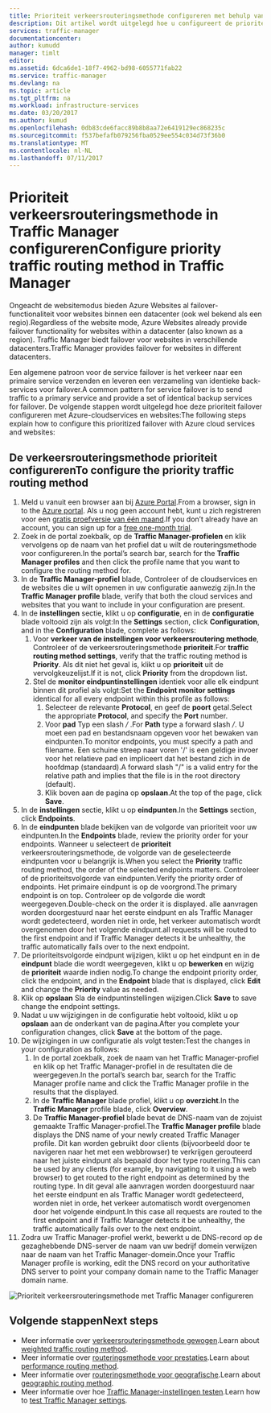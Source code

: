 ```yaml
---
title: Prioriteit verkeersrouteringsmethode configureren met behulp van Azure Traffic Manager | Microsoft Docs
description: Dit artikel wordt uitgelegd hoe u configureert de prioriteit verkeersrouteringsmethode in Traffic Manager
services: traffic-manager
documentationcenter: 
author: kumudd
manager: timlt
editor: 
ms.assetid: 6dca6de1-18f7-4962-bd98-6055771fab22
ms.service: traffic-manager
ms.devlang: na
ms.topic: article
ms.tgt_pltfrm: na
ms.workload: infrastructure-services
ms.date: 03/20/2017
ms.author: kumud
ms.openlocfilehash: 0db83cde6facc89b8b8aa72e6419129ec868235c
ms.sourcegitcommit: f537befafb079256fba0529ee554c034d73f36b0
ms.translationtype: MT
ms.contentlocale: nl-NL
ms.lasthandoff: 07/11/2017
---
```

# <a name="configure-priority-traffic-routing-method-in-traffic-manager"></a><span data-ttu-id="415bb-103">Prioriteit verkeersrouteringsmethode in Traffic Manager configureren</span><span class="sxs-lookup"><span data-stu-id="415bb-103">Configure priority traffic routing method in Traffic Manager</span></span>

<span data-ttu-id="415bb-104">Ongeacht de websitemodus bieden Azure Websites al failover-functionaliteit voor websites binnen een datacenter (ook wel bekend als een regio).</span><span class="sxs-lookup"><span data-stu-id="415bb-104">Regardless of the website mode, Azure Websites already provide failover functionality for websites within a datacenter (also known as a region).</span></span> <span data-ttu-id="415bb-105">Traffic Manager biedt failover voor websites in verschillende datacenters.</span><span class="sxs-lookup"><span data-stu-id="415bb-105">Traffic Manager provides failover for websites in different datacenters.</span></span>

<span data-ttu-id="415bb-106">Een algemene patroon voor de service failover is het verkeer naar een primaire service verzenden en leveren een verzameling van identieke back-services voor failover.</span><span class="sxs-lookup"><span data-stu-id="415bb-106">A common pattern for service failover is to send traffic to a primary service and provide a set of identical backup services for failover.</span></span> <span data-ttu-id="415bb-107">De volgende stappen wordt uitgelegd hoe deze prioriteit failover configureren met Azure-cloudservices en websites:</span><span class="sxs-lookup"><span data-stu-id="415bb-107">The following steps explain how to configure this prioritized failover with Azure cloud services and websites:</span></span>

## <a name="to-configure-the-priority-traffic-routing-method"></a><span data-ttu-id="415bb-108">De verkeersrouteringsmethode prioriteit configureren</span><span class="sxs-lookup"><span data-stu-id="415bb-108">To configure the priority traffic routing method</span></span>

1. <span data-ttu-id="415bb-109">Meld u vanuit een browser aan bij [Azure Portal](http://portal.azure.com).</span><span class="sxs-lookup"><span data-stu-id="415bb-109">From a browser, sign in to the [Azure portal](http://portal.azure.com).</span></span> <span data-ttu-id="415bb-110">Als u nog geen account hebt, kunt u zich registreren voor een [gratis proefversie van één maand](https://azure.microsoft.com/free/).</span><span class="sxs-lookup"><span data-stu-id="415bb-110">If you don’t already have an account, you can sign up for a [free one-month trial](https://azure.microsoft.com/free/).</span></span> 
2. <span data-ttu-id="415bb-111">Zoek in de portal zoekbalk, op de **Traffic Manager-profielen** en klik vervolgens op de naam van het profiel dat u wilt de routeringsmethode voor configureren.</span><span class="sxs-lookup"><span data-stu-id="415bb-111">In the portal’s search bar, search for the **Traffic Manager profiles** and then click the profile name that you want to configure the routing method for.</span></span>
3. <span data-ttu-id="415bb-112">In de **Traffic Manager-profiel** blade, Controleer of de cloudservices en de websites die u wilt opnemen in uw configuratie aanwezig zijn.</span><span class="sxs-lookup"><span data-stu-id="415bb-112">In the **Traffic Manager profile** blade, verify that both the cloud services and websites that you want to include in your configuration are present.</span></span>
4. <span data-ttu-id="415bb-113">In de **instellingen** sectie, klikt u op **configuratie**, en in de **configuratie** blade voltooid zijn als volgt:</span><span class="sxs-lookup"><span data-stu-id="415bb-113">In the **Settings** section, click **Configuration**, and in the **Configuration** blade, complete as follows:</span></span>
    1. <span data-ttu-id="415bb-114">Voor **verkeer van de instellingen voor verkeersroutering methode**, Controleer of de verkeersrouteringsmethode **prioriteit**.</span><span class="sxs-lookup"><span data-stu-id="415bb-114">For **traffic routing method settings**, verify that the traffic routing method is **Priority**.</span></span> <span data-ttu-id="415bb-115">Als dit niet het geval is, klikt u op **prioriteit** uit de vervolgkeuzelijst.</span><span class="sxs-lookup"><span data-stu-id="415bb-115">If it is not, click **Priority** from the dropdown list.</span></span>
    2. <span data-ttu-id="415bb-116">Stel de **monitor eindpuntinstellingen** identiek voor alle elk eindpunt binnen dit profiel als volgt:</span><span class="sxs-lookup"><span data-stu-id="415bb-116">Set the **Endpoint monitor settings** identical for all every endpoint within this profile as follows:</span></span>
        1. <span data-ttu-id="415bb-117">Selecteer de relevante **Protocol**, en geef de **poort** getal.</span><span class="sxs-lookup"><span data-stu-id="415bb-117">Select the appropriate **Protocol**, and specify the **Port** number.</span></span> 
        2. <span data-ttu-id="415bb-118">Voor **pad** Typ een slash  */* .</span><span class="sxs-lookup"><span data-stu-id="415bb-118">For **Path** type a forward slash */*.</span></span> <span data-ttu-id="415bb-119">U moet een pad en bestandsnaam opgeven voor het bewaken van eindpunten.</span><span class="sxs-lookup"><span data-stu-id="415bb-119">To monitor endpoints, you must specify a path and filename.</span></span> <span data-ttu-id="415bb-120">Een schuine streep naar voren '/' is een geldige invoer voor het relatieve pad en impliceert dat het bestand zich in de hoofdmap (standaard).</span><span class="sxs-lookup"><span data-stu-id="415bb-120">A forward slash "/" is a valid entry for the relative path and implies that the file is in the root directory (default).</span></span>
        3. <span data-ttu-id="415bb-121">Klik boven aan de pagina op **opslaan**.</span><span class="sxs-lookup"><span data-stu-id="415bb-121">At the top of the page, click **Save**.</span></span>
5. <span data-ttu-id="415bb-122">In de **instellingen** sectie, klikt u op **eindpunten**.</span><span class="sxs-lookup"><span data-stu-id="415bb-122">In the **Settings** section, click **Endpoints**.</span></span>
6. <span data-ttu-id="415bb-123">In de **eindpunten** blade bekijken van de volgorde van prioriteit voor uw eindpunten.</span><span class="sxs-lookup"><span data-stu-id="415bb-123">In the **Endpoints** blade, review the priority order for your endpoints.</span></span> <span data-ttu-id="415bb-124">Wanneer u selecteert de **prioriteit** verkeersrouteringsmethode, de volgorde van de geselecteerde eindpunten voor u belangrijk is.</span><span class="sxs-lookup"><span data-stu-id="415bb-124">When you select the **Priority** traffic routing method, the order of the selected endpoints matters.</span></span> <span data-ttu-id="415bb-125">Controleer of de prioriteitsvolgorde van eindpunten.</span><span class="sxs-lookup"><span data-stu-id="415bb-125">Verify the priority order of endpoints.</span></span>  <span data-ttu-id="415bb-126">Het primaire eindpunt is op de voorgrond.</span><span class="sxs-lookup"><span data-stu-id="415bb-126">The primary endpoint is on top.</span></span> <span data-ttu-id="415bb-127">Controleer op de volgorde die wordt weergegeven.</span><span class="sxs-lookup"><span data-stu-id="415bb-127">Double-check on the order it is displayed.</span></span> <span data-ttu-id="415bb-128">alle aanvragen worden doorgestuurd naar het eerste eindpunt en als Traffic Manager wordt gedetecteerd, worden niet in orde, het verkeer automatisch wordt overgenomen door het volgende eindpunt.</span><span class="sxs-lookup"><span data-stu-id="415bb-128">all requests will be routed to the first endpoint and if Traffic Manager detects it be unhealthy, the traffic automatically fails over to the next endpoint.</span></span> 
7. <span data-ttu-id="415bb-129">De prioriteitsvolgorde eindpunt wijzigen, klikt u op het eindpunt en in de **eindpunt** blade die wordt weergegeven, klikt u op **bewerken** en wijzig de **prioriteit** waarde indien nodig.</span><span class="sxs-lookup"><span data-stu-id="415bb-129">To change the endpoint priority order, click the endpoint, and in the **Endpoint** blade that is displayed, click **Edit** and change the **Priority** value as needed.</span></span> 
8. <span data-ttu-id="415bb-130">Klik op **opslaan** Sla de eindpuntinstellingen wijzigen.</span><span class="sxs-lookup"><span data-stu-id="415bb-130">Click **Save** to save change the endpoint settings.</span></span>
9. <span data-ttu-id="415bb-131">Nadat u uw wijzigingen in de configuratie hebt voltooid, klikt u op **opslaan** aan de onderkant van de pagina.</span><span class="sxs-lookup"><span data-stu-id="415bb-131">After you complete your configuration changes, click **Save** at the bottom of the page.</span></span>
10. <span data-ttu-id="415bb-132">De wijzigingen in uw configuratie als volgt testen:</span><span class="sxs-lookup"><span data-stu-id="415bb-132">Test the changes in your configuration as follows:</span></span>
    1.  <span data-ttu-id="415bb-133">In de portal zoekbalk, zoek de naam van het Traffic Manager-profiel en klik op het Traffic Manager-profiel in de resultaten die de weergegeven.</span><span class="sxs-lookup"><span data-stu-id="415bb-133">In the portal’s search bar, search for the Traffic Manager profile name and click the Traffic Manager profile in the results that the displayed.</span></span>
    2.  <span data-ttu-id="415bb-134">In de **Traffic Manager** blade profiel, klikt u op **overzicht**.</span><span class="sxs-lookup"><span data-stu-id="415bb-134">In the **Traffic Manager** profile blade, click **Overview**.</span></span>
    3.  <span data-ttu-id="415bb-135">De **Traffic Manager-profiel** blade bevat de DNS-naam van de zojuist gemaakte Traffic Manager-profiel.</span><span class="sxs-lookup"><span data-stu-id="415bb-135">The **Traffic Manager profile** blade displays the DNS name of your newly created Traffic Manager profile.</span></span> <span data-ttu-id="415bb-136">Dit kan worden gebruikt door clients (bijvoorbeeld door te navigeren naar het met een webbrowser) te verkrijgen gerouteerd naar het juiste eindpunt als bepaald door het type routering.</span><span class="sxs-lookup"><span data-stu-id="415bb-136">This can be used by any clients (for example, by navigating to it using a web browser) to get routed to the right endpoint as determined by the routing type.</span></span> <span data-ttu-id="415bb-137">In dit geval alle aanvragen worden doorgestuurd naar het eerste eindpunt en als Traffic Manager wordt gedetecteerd, worden niet in orde, het verkeer automatisch wordt overgenomen door het volgende eindpunt.</span><span class="sxs-lookup"><span data-stu-id="415bb-137">In this case all requests are routed to the first endpoint and if Traffic Manager detects it be unhealthy, the traffic automatically fails over to the next endpoint.</span></span>
11. <span data-ttu-id="415bb-138">Zodra uw Traffic Manager-profiel werkt, bewerkt u de DNS-record op de gezaghebbende DNS-server de naam van uw bedrijf domein verwijzen naar de naam van het Traffic Manager-domein.</span><span class="sxs-lookup"><span data-stu-id="415bb-138">Once your Traffic Manager profile is working, edit the DNS record on your authoritative DNS server to point your company domain name to the Traffic Manager domain name.</span></span>

![Prioriteit verkeersrouteringsmethode met Traffic Manager configureren][1]

## <a name="next-steps"></a><span data-ttu-id="415bb-140">Volgende stappen</span><span class="sxs-lookup"><span data-stu-id="415bb-140">Next steps</span></span>


- <span data-ttu-id="415bb-141">Meer informatie over [verkeersrouteringsmethode gewogen](traffic-manager-configure-weighted-routing-method.md).</span><span class="sxs-lookup"><span data-stu-id="415bb-141">Learn about [weighted traffic routing method](traffic-manager-configure-weighted-routing-method.md).</span></span>
- <span data-ttu-id="415bb-142">Meer informatie over [routeringsmethode voor prestaties](traffic-manager-configure-performance-routing-method.md).</span><span class="sxs-lookup"><span data-stu-id="415bb-142">Learn about [performance routing method](traffic-manager-configure-performance-routing-method.md).</span></span>
- <span data-ttu-id="415bb-143">Meer informatie over [routeringsmethode voor geografische](traffic-manager-configure-geographic-routing-method.md).</span><span class="sxs-lookup"><span data-stu-id="415bb-143">Learn about [geographic routing method](traffic-manager-configure-geographic-routing-method.md).</span></span>
- <span data-ttu-id="415bb-144">Meer informatie over hoe [Traffic Manager-instellingen testen](traffic-manager-testing-settings.md).</span><span class="sxs-lookup"><span data-stu-id="415bb-144">Learn how to [test Traffic Manager settings](traffic-manager-testing-settings.md).</span></span>

<!--Image references-->
[1]: ./media/traffic-manager-priority-routing-method/traffic-manager-priority-routing-method.png